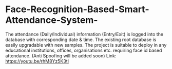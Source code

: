 # Face-Recognition-Based-Smart-Attendance-System-
The attendance (Daily/Individual) information (Entry/Exit) is logged into the database with corresponding date &amp; time. The existing root database is easily upgradable with new samples. The project is suitable to deploy in any educational institutions, offices, organisations etc. requiring face id based attendance. (Anti Spoofing will be added soon)
Link: https://youtu.be/rhM8Yz5K3tI
